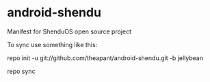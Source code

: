 android-shendu
==============

Manifest for ShenduOS open source project


To sync use something like this:

repo init -u git://github.com/theapant/android-shendu.git -b jellybean

repo sync

